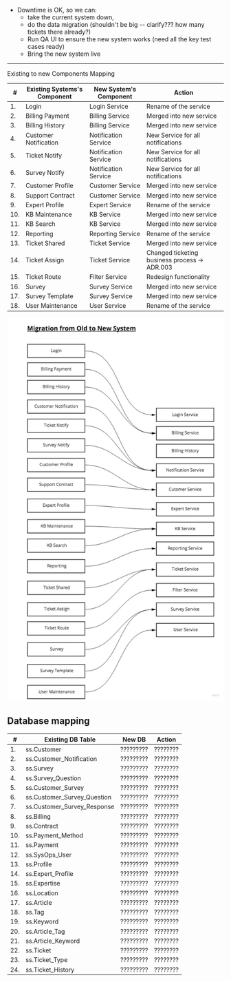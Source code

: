 * Downtime is OK, so we can:
  * take the current system down,
  * do the data migration (shouldn't be big -- clarify??? how many tickets there already?)
  * Run QA UI to ensure the new system works (need all the key test cases ready)
  * Bring the new system live
  
  
----
Existing to new Components Mapping

| # | Existing Systems's Component | New System's Component | Action |
|----|----|----|----|
|1.  | Login                 | Login Service         | Rename of the service                         | 
|2.  | Billing Payment       | Billing Service       | Merged into new service                       | 
|3.  | Billing History       | Billing Service       | Merged into new service                       | 
|4.  | Customer Notification | Notification Service  | New Service for all notifications             | 
|5.  | Ticket Notify         | Notification Service  | New Service for all notifications             |
|6.  | Survey Notify         | Notification Service  | New Service for all notifications             |
|7.  | Customer Profile      | Customer Service      | Merged into new service                       |
|8.  | Support Contract      | Customer Service      | Merged into new service                       | 
|9.  | Expert Profile        | Expert Service        | Rename of the service                         | 
|10. | KB Maintenance       | KB Service            | Merged into new service                       | 
|11. | KB Search            | KB Service            | Merged into new service                       | 
|12. | Reporting            | Reporting Service     | Rename of the service                         | 
|13. | Ticket Shared        | Ticket Service        | Merged into new service                       | 
|14. | Ticket Assign        | Ticket Service        | Changed ticketing business process -> ADR.003 | 
|15. | Ticket Route         | Filter Service        | Redesign functionality                        | 
|16. | Survey               | Survey Service        | Merged into new service                       | 
|17. | Survey Template      | Survey Service        | Merged into new service                       |
|18. | User Maintenance     | User Service          | Rename of the service                         |
  
![Mapping of components](./img/ComponentMapping.jpg)

## Database mapping
| # | Existing DB Table | New DB | Action |
|----|----|----|----|
|1.  | ss.Customer                   | ?????????  | ???????? | 
|2.  | ss.Customer_Notification      | ?????????  | ???????? | 
|3.  | ss.Survey                     | ?????????  | ???????? | 
|4.  | ss.Survey_Question            | ?????????  | ???????? | 
|5.  | ss.Customer_Survey            | ?????????  | ???????? |
|6.  | ss.Customer_Survey_Question   | ?????????  | ???????? |
|7.  | ss.Customer_Survey_Response   | ?????????  | ???????? |
|8.  | ss.Billing                    | ?????????  | ???????? | 
|9.  | ss.Contract                   | ?????????  | ???????? | 
|10. | ss.Payment_Method             | ?????????  | ???????? | 
|11. | ss.Payment                    | ?????????  | ???????? | 
|12. | ss.SysOps_User                | ?????????  | ???????? | 
|13. | ss.Profile                    | ?????????  | ???????? | 
|14. | ss.Expert_Profile             | ?????????  | ???????? | 
|15. | ss.Expertise                  | ?????????  | ???????? | 
|16. | ss.Location                   | ?????????  | ???????? | 
|17. | ss.Article                    | ?????????  | ???????? |
|18. | ss.Tag                        | ?????????  | ???????? |
|19. | ss.Keyword                    | ?????????  | ???????? |
|20. | ss.Article_Tag                | ?????????  | ???????? |
|21. | ss.Article_Keyword            | ?????????  | ???????? |
|22. | ss.Ticket                     | ?????????  | ???????? |
|23. | ss.Ticket_Type                | ?????????  | ???????? |
|24. | ss.Ticket_History             | ?????????  | ???????? |
